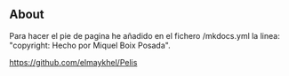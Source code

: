 ## About

Para hacer el pie de pagina he añadido en el fichero /mkdocs.yml la linea: "copyright: Hecho por Miquel Boix Posada".

https://github.com/elmaykhel/Pelis